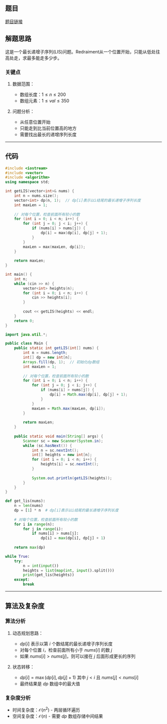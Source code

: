 ## 题目
[题目链接](https://www.nowcoder.com/practice/24e6243b9f0446b081b1d6d32f2aa3aa?tpId=37&tqId=36927&sourceUrl=/exam/oj&channenl=wgithub&fromPut=wgithub)

## 解题思路

这是一个最长递增子序列(LIS)问题。Redraiment从一个位置开始，只能从低处往高处走，求最多能走多少步。

### 关键点
1. 数据范围：
   - 数组长度：$1 \leq n \leq 200$
   - 数组元素：$1 \leq val \leq 350$

2. 问题分析：
   - 从任意位置开始
   - 只能走到比当前位置高的地方
   - 需要找出最长的递增序列长度

---

## 代码

```cpp []
#include <iostream>
#include <vector>
#include <algorithm>
using namespace std;

int getLIS(vector<int>& nums) {
    int n = nums.size();
    vector<int> dp(n, 1);  // dp[i]表示以i结尾的最长递增子序列长度
    int maxLen = 1;
    
    // 对每个位置，检查前面所有较小的数
    for (int i = 0; i < n; i++) {
        for (int j = 0; j < i; j++) {
            if (nums[i] > nums[j]) {
                dp[i] = max(dp[i], dp[j] + 1);
            }
        }
        maxLen = max(maxLen, dp[i]);
    }
    
    return maxLen;
}

int main() {
    int n;
    while (cin >> n) {
        vector<int> heights(n);
        for (int i = 0; i < n; i++) {
            cin >> heights[i];
        }
        
        cout << getLIS(heights) << endl;
    }
    return 0;
}
```

```java []
import java.util.*;

public class Main {
    public static int getLIS(int[] nums) {
        int n = nums.length;
        int[] dp = new int[n];
        Arrays.fill(dp, 1);  // 初始化dp数组
        int maxLen = 1;
        
        // 对每个位置，检查前面所有较小的数
        for (int i = 0; i < n; i++) {
            for (int j = 0; j < i; j++) {
                if (nums[i] > nums[j]) {
                    dp[i] = Math.max(dp[i], dp[j] + 1);
                }
            }
            maxLen = Math.max(maxLen, dp[i]);
        }
        
        return maxLen;
    }
    
    public static void main(String[] args) {
        Scanner sc = new Scanner(System.in);
        while (sc.hasNext()) {
            int n = sc.nextInt();
            int[] heights = new int[n];
            for (int i = 0; i < n; i++) {
                heights[i] = sc.nextInt();
            }
            
            System.out.println(getLIS(heights));
        }
    }
}
```

```python []
def get_lis(nums):
    n = len(nums)
    dp = [1] * n  # dp[i]表示以i结尾的最长递增子序列长度
    
    # 对每个位置，检查前面所有较小的数
    for i in range(n):
        for j in range(i):
            if nums[i] > nums[j]:
                dp[i] = max(dp[i], dp[j] + 1)
    
    return max(dp)

while True:
    try:
        n = int(input())
        heights = list(map(int, input().split()))
        print(get_lis(heights))
    except:
        break
```

---

## 算法及复杂度

### 算法分析
1. 动态规划思路：
   - $dp[i]$ 表示以第 $i$ 个数结尾的最长递增子序列长度
   - 对每个位置 $i$，检查前面所有小于 $nums[i]$ 的数 $j$
   - 如果 $nums[i] > nums[j]$，则可以接在 $j$ 后面形成更长的序列

2. 状态转移：
   - $dp[i] = \max(dp[i], dp[j] + 1)$ 其中 $j < i$ 且 $nums[j] < nums[i]$
   - 最终结果是 $dp$ 数组中的最大值

### 复杂度分析
- 时间复杂度：$\mathcal{O}(n^2)$ - 两层循环遍历
- 空间复杂度：$\mathcal{O}(n)$ - 需要 $dp$ 数组存储中间结果

